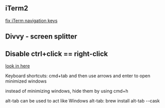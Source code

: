 
## iTerm2
[fix iTerm navigation keys](https://stackoverflow.com/a/22312856/6040328)

## Divvy - screen splitter

## Disable ctrl+click == right-click
[look in here](https://apple.stackexchange.com/questions/118276/disable-system-wide-ctrl-click-as-right-click-in-mavericks)

Keyboard shortcuts:
cmd+tab and then use arrows and enter to open minimized windows

instead of minimizing windows, hide them by using cmd+h

alt-tab can be used to act like Windows alt-tab:
brew install alt-tab --cask



